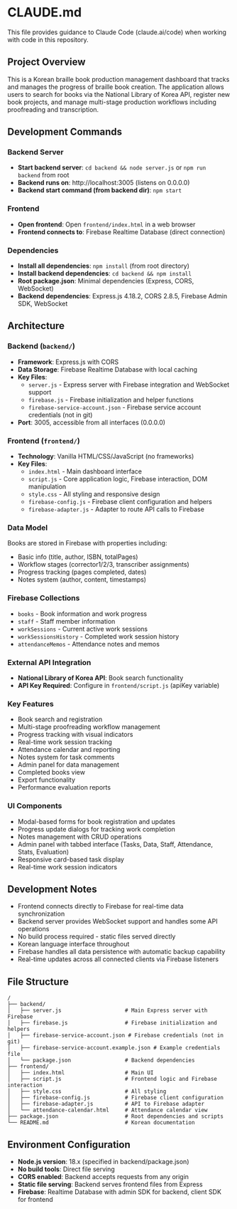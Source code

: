 # CLAUDE.md

This file provides guidance to Claude Code (claude.ai/code) when working with code in this repository.

## Project Overview

This is a Korean braille book production management dashboard that tracks and manages the progress of braille book creation. The application allows users to search for books via the National Library of Korea API, register new book projects, and manage multi-stage production workflows including proofreading and transcription.

## Development Commands

### Backend Server
- **Start backend server**: `cd backend && node server.js` or `npm run backend` from root
- **Backend runs on**: http://localhost:3005 (listens on 0.0.0.0)
- **Backend start command (from backend dir)**: `npm start`

### Frontend
- **Open frontend**: Open `frontend/index.html` in a web browser
- **Frontend connects to**: Firebase Realtime Database (direct connection)

### Dependencies
- **Install all dependencies**: `npm install` (from root directory)
- **Install backend dependencies**: `cd backend && npm install`
- **Root package.json**: Minimal dependencies (Express, CORS, WebSocket)
- **Backend dependencies**: Express.js 4.18.2, CORS 2.8.5, Firebase Admin SDK, WebSocket

## Architecture

### Backend (`backend/`)
- **Framework**: Express.js with CORS
- **Data Storage**: Firebase Realtime Database with local caching
- **Key Files**:
  - `server.js` - Express server with Firebase integration and WebSocket support
  - `firebase.js` - Firebase initialization and helper functions
  - `firebase-service-account.json` - Firebase service account credentials (not in git)
- **Port**: 3005, accessible from all interfaces (0.0.0.0)

### Frontend (`frontend/`)
- **Technology**: Vanilla HTML/CSS/JavaScript (no frameworks)
- **Key Files**:
  - `index.html` - Main dashboard interface
  - `script.js` - Core application logic, Firebase interaction, DOM manipulation
  - `style.css` - All styling and responsive design
  - `firebase-config.js` - Firebase client configuration and helpers
  - `firebase-adapter.js` - Adapter to route API calls to Firebase

### Data Model
Books are stored in Firebase with properties including:
- Basic info (title, author, ISBN, totalPages)
- Workflow stages (corrector1/2/3, transcriber assignments)
- Progress tracking (pages completed, dates)
- Notes system (author, content, timestamps)

### Firebase Collections
- `books` - Book information and work progress
- `staff` - Staff member information
- `workSessions` - Current active work sessions
- `workSessionsHistory` - Completed work session history
- `attendanceMemos` - Attendance notes and memos

### External API Integration
- **National Library of Korea API**: Book search functionality
- **API Key Required**: Configure in `frontend/script.js` (apiKey variable)

### Key Features
- Book search and registration
- Multi-stage proofreading workflow management
- Progress tracking with visual indicators
- Real-time work session tracking
- Attendance calendar and reporting
- Notes system for task comments
- Admin panel for data management
- Completed books view
- Export functionality
- Performance evaluation reports

### UI Components
- Modal-based forms for book registration and updates
- Progress update dialogs for tracking work completion
- Notes management with CRUD operations
- Admin panel with tabbed interface (Tasks, Data, Staff, Attendance, Stats, Evaluation)
- Responsive card-based task display
- Real-time work session indicators

## Development Notes

- Frontend connects directly to Firebase for real-time data synchronization
- Backend server provides WebSocket support and handles some API operations
- No build process required - static files served directly
- Korean language interface throughout
- Firebase handles all data persistence with automatic backup capability
- Real-time updates across all connected clients via Firebase listeners

## File Structure
```
/
├── backend/
│   ├── server.js                    # Main Express server with Firebase
│   ├── firebase.js                  # Firebase initialization and helpers
│   ├── firebase-service-account.json # Firebase credentials (not in git)
│   ├── firebase-service-account.example.json # Example credentials file
│   └── package.json                 # Backend dependencies
├── frontend/
│   ├── index.html                   # Main UI
│   ├── script.js                    # Frontend logic and Firebase interaction
│   ├── style.css                    # All styling
│   ├── firebase-config.js           # Firebase client configuration
│   ├── firebase-adapter.js          # API to Firebase adapter
│   └── attendance-calendar.html     # Attendance calendar view
├── package.json                     # Root dependencies and scripts
└── README.md                        # Korean documentation
```

## Environment Configuration
- **Node.js version**: 18.x (specified in backend/package.json)
- **No build tools**: Direct file serving
- **CORS enabled**: Backend accepts requests from any origin
- **Static file serving**: Backend serves frontend files from Express
- **Firebase**: Realtime Database with admin SDK for backend, client SDK for frontend
